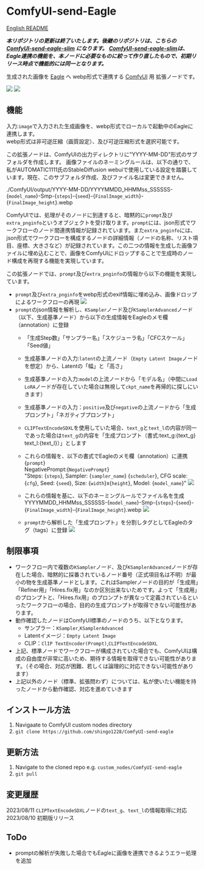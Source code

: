 # ComfyUI-send-Eagle
[English README](README.md)

***本リポジトリの更新は終了いたします。後継のリポジトリは、こちらの [ComfyUI-send-eagle-slim](https://github.com/shingo1228/ComfyUI-send-eagle-slim) になります。***
***[ComfyUI-send-eagle-slim](https://github.com/shingo1228/ComfyUI-send-eagle-slim)は、Eagle連携の機能を、本ノードに必要なものに絞って作り直したもので、初期リリース時点で機能的には同一となります。***

生成された画像を [Eagle](https://en.eagle.cool/) へ webp形式で連携する [ComfyUI](https://github.com/comfyanonymous/ComfyUI) 用 拡張ノードです。

![](misc/sss_top_eagle_ss.jpg)
![](misc/workflow.svg)

## 機能
入力:`image`で入力された生成画像を、webp形式でローカルで起動中のEagleに連携します。<br>
webp形式は非可逆圧縮（画質設定）、及び可逆圧縮形式を選択可能です。<br>

この拡張ノードは、ComfyUIの出力ディレクトリに"YYYY-MM-DD"形式のサブフォルダを作成します。
画像ファイルのネーミングルールは、以下の通りで、私がAUTOMATIC1111氏のStableDiffusion webuiで使用している設定を踏襲しています。現在、このサブフォルダ作成、及びファイル名は変更できません。<br>

./ComfyUI/output/YYYY-MM-DD/YYYYMMDD_HHMMss_SSSSSS-{`model_name`}-Smp-{`steps`}-{`seed`}-{`FinalImage_width`}-{`FinalImage_height`}.webp

ComfyUIでは、処理がそのノードに到達すると、暗黙的に`prompt`及び`extra_pnginfo`というオブジェクトを受け取ります。`prompt`には、json形式でワークフローのノード間連携情報が記録されています。また`extra_pnginfo`には、json形式でワークフローを構成するノードの詳細情報（ノードの名称、リスト項目、座標、大きさなど）が記録されています。この二つの情報を生成した画像ファイルに埋め込むことで、画像をComfyUIにドロップすることで生成時のノード構成を再現する機能を実現しています。

この拡張ノードでは、`prompt`及び`extra_pnginfo`の情報から以下の機能を実現しています。

- `prompt`及び`extra_pnginfo`をwebp形式のexif情報に埋め込み、画像ドロップによるワークフローの再現
![](misc/sss_exif.jpg)
- `prompt`のjson情報を解析し、`KSampler`ノード及び`KSamplerAdvanced`ノード（以下、生成基準ノード）から以下の生成情報をEagleのメモ欄（annotation）に登録
   - 「生成Step数」「サンプラー名」「スケジューラ名」「CFCスケール」「Seed値」
   - 生成基準ノードの入力:`latent`の上流ノード（`Empty Latent Image`ノードを想定）から、Latentの「幅」と「高さ」
   - 生成基準ノードの入力:`model`の上流ノードから「モデル名」（中間に`Load LoRA`ノードが存在していた場合は無視して`ckpt_name`を再帰的に探しにいきます）
   - 生成基準ノードの入力：`positive`及び`negative`の上流ノードから「生成プロンプト」「ネガティブプロンプト」
   - `CLIPTextEncodeSDXL`を使用していた場合、`text_g`と`text_l`の内容が同一であった場合は`text_g`の内容を「生成プロンプト（書式:text_g:{text_g} text_l:{text_l}）」とします
   - これらの情報を、以下の書式でEagleのメモ欄（annotation）に連携<br>
      {`prompt`}<br>NegativePrompt:{`NegativePrompt`}<br>"Steps: {`steps`}, Sampler: {`sampler_name`} {`scheduler`}, CFG scale: {`cfg`}, Seed: {`seed`}, Size: {`width`}x{`height`}, Model: {`model_name`}"
![](misc/sss_annotation.jpg)

   - これらの情報を基に、以下のネーミングルールでファイル名を生成<br>
     YYYYMMDD_HHMMss_SSSSSS-{`model_name`}-Smp-{`steps`}-{`seed`}-{`FinalImage_width`}-{`FinalImage_height`}.webp
![](misc/sss_filename.jpg)
   - `prompt`から解析した「生成プロンプト」を分割しタグとしてEagleのタグ（tags）に登録
![](misc/sss_tags.jpg)

## 制限事項
- ワークフロー内で複数の`KSampler`ノード、及び`KSamplerAdvanced`ノードが存在した場合、暗黙的に採番されているノード番号（正式項目名は不明）が最小の物を生成基準ノードとします。これはSamplerノードの目的が「生成用」「Refiner用」「Hires.fix用」なのか区別出来ないためです。よって「生成用」のプロンプトと、「Hires.fix用」のプロンプトが異なって定義されているといったワークフローの場合、目的の生成プロンプトが取得できない可能性があります。
- 動作確認したノードはComfyUI標準のノードのうち、以下となります。
   - サンプラー：`KSampler`,`KSamplerAdvanced`
   - Latentイメージ：`Empty Latent Image`
   - CLIP：`ClIP TextEncoder(Prompt)`,`CLIPTextEncodeSDXL`
- 上記、標準ノードでワークフローが構成されていた場合でも、ComfyUIは構成の自由度が非常に高いため、期待する情報を取得できない可能性があります。（その場合、対応が困難、若しくは論理的に対応できない可能性があります）
- 上記以外のノード（標準、拡張問わず）については、私が使いたい機能を持ったノードから動作確認、対応を進めていきます

## インストール方法
1. Navigaate to ComfyUI custom nodes directory
2. `git clone https://github.com/shingo1228/ComfyUI-send-eagle`
## 更新方法
1. Navigate to the cloned repo e.g. `custom_nodes/ComfyUI-send-eagle`
2. `git pull`
## 変更履歴
2023/08/11 `CLIPTextEncodeSDXL`ノードの`text_g`、`text_l`の情報取得に対応<br>
2023/08/10 初期版リリース
## ToDo
- promptの解析が失敗した場合でもEagleに画像を連携できるようエラー処理を追加
